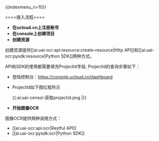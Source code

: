 {{indexmenu_n>10}}

====接入流程====


- **在ucloud.cn上注册账号**
- **在console上创建项目**
- **创建资源**

 创建资源提供[[ai:uai-ocr:api:resource:create-resource|Http API]]和[[ai:uai-ocr:pysdk:resource|Python SDK]]两种方式。
 
 API和SDK的使用都需要填充ProjectId字段, ProjectId的查询步骤如下：
 
  - 登陆控制台：https://console.ucloud.cn/dashboard
  - ProjectId如下图红框所示

    {{:ai:uai-censor:获取projectid.png |}}
 

- **开始图像OCR**

 图像OCR提供两种调用方式：

 - [[ai:uai-ocr:api:ocr|Restful API]]
 - [[ai:uai-ocr:pysdk:ocr|Python SDK]]